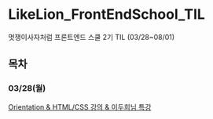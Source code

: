 # LikeLion_FrontEndSchool_TIL
멋쟁이사자처럼 프론트엔드 스쿨 2기 TIL (03/28~08/01)

## 목차

### 03/28(월)
[Orientation & HTML/CSS 강의 & 이두희님 특강](#0328/README.md)

